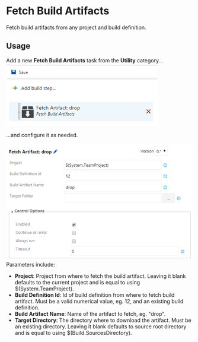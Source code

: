 # Fetch Build Artifacts
Fetch build artifacts from any project and build definition.

## Usage
Add a new **Fetch Build Artifacts** task from the **Utility** category...
![Task](images/task.png)

...and configure it as needed.

![Parameters](images/screenshot.png)
Parameters include:
* **Project**: Project from where to fetch the build artifact. Leaving it blank defaults to the current project and is equal to using $(System.TeamProject).
* **Build Definition Id**: Id of build definition from where to fetch build artifact. Must be a valid numerical value, eg. 12, and an existing build definition.
* **Build Artifact Name**: Name of the artifact to fetch, eg. "drop".
* **Target Directory**: The directory where to download the artifact. Must be an existing directory. Leaving it blank defaults to source root directory and is equal to using $(Build.SourcesDirectory).